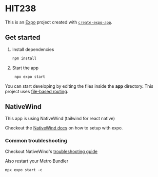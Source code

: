 # HIT238

This is an [Expo](https://expo.dev) project created with [`create-expo-app`](https://www.npmjs.com/package/create-expo-app).

## Get started

1. Install dependencies

   ```bash
   npm install
   ```

2. Start the app

   ```bash
    npx expo start

You can start developing by editing the files inside the **app** directory. This project uses [file-based routing](https://docs.expo.dev/router/introduction).

## NativeWind
This app is using NativeWind (tailwind for react native)

Checkout the [NativeWind docs](https://www.nativewind.dev/quick-starts/expo) on how to setup with expo.

### Common troubleshooting
Checkout NativeWind's [troubleshooting guide](https://www.nativewind.dev/guides/troubleshooting) 

Also restart your Metro Bundler
```
npx expo start -c
```
